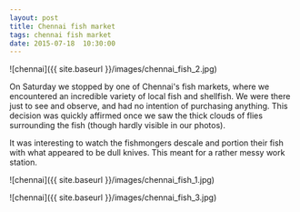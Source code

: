 ```yaml
---
layout: post
title: Chennai fish market
tags: chennai fish market
date: 2015-07-18  10:30:00
---
```


![chennai]({{ site.baseurl }}/images/chennai_fish_2.jpg)

On Saturday we stopped by one of Chennai's fish markets, where we encountered an incredible variety of local fish and shellfish. We were there just to see and observe, and had no intention of purchasing anything. This decision was quickly affirmed once we saw the thick clouds of flies surrounding the fish (though hardly visible in our photos).

It was interesting to watch the fishmongers descale and portion their fish with what appeared to be dull knives. This meant for a rather messy work station.

![chennai]({{ site.baseurl }}/images/chennai_fish_1.jpg)

![chennai]({{ site.baseurl }}/images/chennai_fish_3.jpg)
